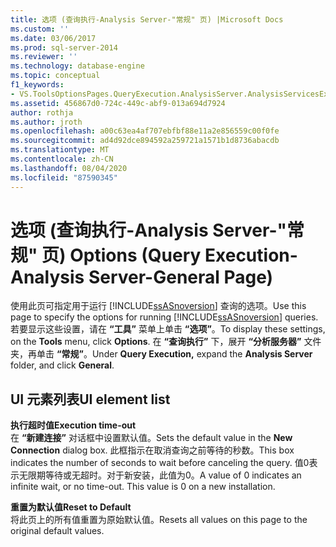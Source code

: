 ```yaml
---
title: 选项 (查询执行-Analysis Server-"常规" 页) |Microsoft Docs
ms.custom: ''
ms.date: 03/06/2017
ms.prod: sql-server-2014
ms.reviewer: ''
ms.technology: database-engine
ms.topic: conceptual
f1_keywords:
- VS.ToolsOptionsPages.QueryExecution.AnalysisServer.AnalysisServicesExecutionGeneral
ms.assetid: 456867d0-724c-449c-abf9-013a694d7924
author: rothja
ms.author: jroth
ms.openlocfilehash: a00c63ea4af707ebfbf88e11a2e856559c00f0fe
ms.sourcegitcommit: ad4d92dce894592a259721a1571b1d8736abacdb
ms.translationtype: MT
ms.contentlocale: zh-CN
ms.lasthandoff: 08/04/2020
ms.locfileid: "87590345"
---
```

# <a name="options-query-execution-analysis-server-general-page"></a><span data-ttu-id="9279b-102">选项 (查询执行-Analysis Server-"常规" 页) </span><span class="sxs-lookup"><span data-stu-id="9279b-102">Options (Query Execution-Analysis Server-General Page)</span></span>
  <span data-ttu-id="9279b-103">使用此页可指定用于运行 [!INCLUDE[ssASnoversion](../includes/ssasnoversion-md.md)] 查询的选项。</span><span class="sxs-lookup"><span data-stu-id="9279b-103">Use this page to specify the options for running [!INCLUDE[ssASnoversion](../includes/ssasnoversion-md.md)] queries.</span></span> <span data-ttu-id="9279b-104">若要显示这些设置，请在 **“工具”** 菜单上单击 **“选项”**。</span><span class="sxs-lookup"><span data-stu-id="9279b-104">To display these settings, on the **Tools** menu, click **Options**.</span></span> <span data-ttu-id="9279b-105">在 **“查询执行”** 下，展开 **“分析服务器”** 文件夹，再单击 **“常规”**。</span><span class="sxs-lookup"><span data-stu-id="9279b-105">Under **Query Execution,** expand the **Analysis Server** folder, and click **General**.</span></span>  
  
## <a name="ui-element-list"></a><span data-ttu-id="9279b-106">UI 元素列表</span><span class="sxs-lookup"><span data-stu-id="9279b-106">UI element list</span></span>  
 <span data-ttu-id="9279b-107">**执行超时值**</span><span class="sxs-lookup"><span data-stu-id="9279b-107">**Execution time-out**</span></span>  
 <span data-ttu-id="9279b-108">在 **“新建连接”** 对话框中设置默认值。</span><span class="sxs-lookup"><span data-stu-id="9279b-108">Sets the default value in the **New Connection** dialog box.</span></span> <span data-ttu-id="9279b-109">此框指示在取消查询之前等待的秒数。</span><span class="sxs-lookup"><span data-stu-id="9279b-109">This box indicates the number of seconds to wait before canceling the query.</span></span> <span data-ttu-id="9279b-110">值0表示无限期等待或无超时。对于新安装，此值为0。</span><span class="sxs-lookup"><span data-stu-id="9279b-110">A value of 0 indicates an infinite wait, or no time-out. This value is 0 on a new installation.</span></span>  
  
 <span data-ttu-id="9279b-111">**重置为默认值**</span><span class="sxs-lookup"><span data-stu-id="9279b-111">**Reset to Default**</span></span>  
 <span data-ttu-id="9279b-112">将此页上的所有值重置为原始默认值。</span><span class="sxs-lookup"><span data-stu-id="9279b-112">Resets all values on this page to the original default values.</span></span>  
  
  
